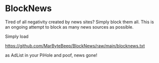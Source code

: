 # BlockNews

Tired of all negativity created by news sites? Simply block them all. This is an ongoing attempt to block as many news sources as possible. 

Simply load

https://github.com/MarByteBeep/BlockNews/raw/main/blocknews.txt

as AdList in your PiHole and poof, news gone! 
